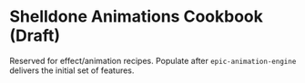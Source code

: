 # Shelldone Animations Cookbook (Draft)

Reserved for effect/animation recipes. Populate after `epic-animation-engine`
delivers the initial set of features.
